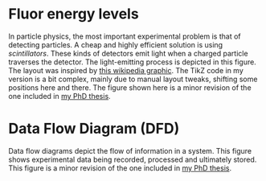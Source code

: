 Fluor energy levels
===================

In particle physics, the most important experimental problem is that of
detecting particles.  A cheap and highly efficient solution is using
*scintillators*.  These kinds of detectors emit light when a charged
particle traverses the detector.  The light-emitting process is depicted
in this figure.  The layout was inspired by [this wikipedia
graphic](http://en.wikipedia.org/wiki/File:Pistates.svg).  The TikZ code
in my version is a bit complex, mainly due to manual layout tweaks,
shifting some positions here and there.  The figure shown here is a minor
revision of the one included in [my PhD
thesis](http://dx.doi.org/10.3990/1.9789036534383).


Data Flow Diagram (DFD)
=======================

Data flow diagrams depict the flow of information in a system.  This
figure shows experimental data being recorded, processed and ultimately
stored. This figure is a minor revision of the one included in [my PhD
thesis](http://dx.doi.org/10.3990/1.9789036534383).
